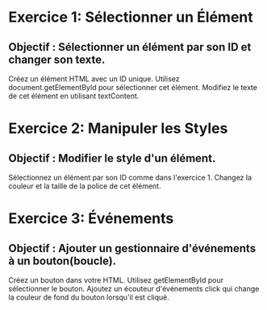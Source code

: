 # Exercice 1: Sélectionner un Élément
## Objectif : Sélectionner un élément par son ID et changer son texte.

Créez un élément HTML avec un ID unique.
Utilisez document.getElementById pour sélectionner cet élément.
Modifiez le texte de cet élément en utilisant textContent.

# Exercice 2: Manipuler les Styles
## Objectif : Modifier le style d'un élément.

Sélectionnez un élément par son ID comme dans l'exercice 1.
Changez la couleur et la taille de la police de cet élément.

# Exercice 3: Événements
## Objectif : Ajouter un gestionnaire d'événements à un bouton(boucle).

Créez un bouton dans votre HTML.
Utilisez getElementById pour sélectionner le bouton.
Ajoutez un écouteur d'événements click qui change la couleur de fond du bouton lorsqu'il est cliqué.

<!-- Exercice 4: Sélectionner Plusieurs Éléments
Objectif : Utiliser getElementsByClassName ou getElementsByTagName.

Créez plusieurs éléments avec la même classe ou balise.
Utilisez getElementsByClassName ou getElementsByTagName pour les sélectionner.
Modifiez le texte de tous ces éléments simultanément.

Exercice 5: Création et Insertion d'Éléments
Objectif : Créer un nouvel élément et l'ajouter au DOM.

Créez un nouvel élément (par exemple, un div ou un p) en utilisant document.createElement.
Ajoutez du texte à cet élément.
Insérez cet élément dans le DOM à l'endroit souhaité.

Exercice 6: Manipulation des Attributs
Objectif : Modifier les attributs d'un élément (par exemple, href d'un lien).

Sélectionnez un élément (par exemple, un lien).
Utilisez getAttribute pour lire un attribut existant.
Modifiez cet attribut en utilisant setAttribute.


Exercice 7: Utilisation de innerHTML
Objectif : Modifier le contenu HTML d'un élément.

Sélectionnez un élément par son ID.
Modifiez son contenu HTML en utilisant innerHTML.
Ajoutez des éléments HTML (comme une liste ou un paragraphe) à l'intérieur de cet élément.

Exercice 8: Manipulation de Classes CSS
Objectif : Ajouter, enlever et basculer des classes CSS.

Créez un élément avec une classe CSS pré-définie.
Utilisez classList.add pour ajouter une nouvelle classe à cet élément.
Utilisez classList.remove pour enlever une classe.
Utilisez classList.toggle pour basculer une classe lors d'un événement, comme un clic.

Exercice 9: Manipulation Directe des Styles
Objectif : Modifier directement les styles d'un élément.

Sélectionnez un élément.
Modifiez différents styles CSS directement en utilisant element.style.property (par exemple, element.style.backgroundColor).

Exercice 10: Travailler avec setAttribute et getAttribute
Objectif : Utiliser setAttribute et getAttribute pour manipuler les attributs d'un élément, le "src" d'une image par exemple.

Sélectionnez un élément (comme un lien ou une image).
Utilisez getAttribute pour lire un de ses attributs.
Changez cet attribut avec setAttribute.

Exercice 11: Création et Manipulation de Listes
Objectif : Créer une liste dynamique et la manipuler.

Créez une liste ul ou ol vide dans votre HTML.
Utilisez JavaScript pour ajouter des éléments li à la liste en utilisant appendChild ou insertBefore. -->